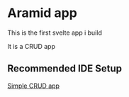 # Aramid app

This is the first svelte app i build

It is a CRUD app

## Recommended IDE Setup

[Simple CRUD app](https://aramid-crud.netlify.app/)
